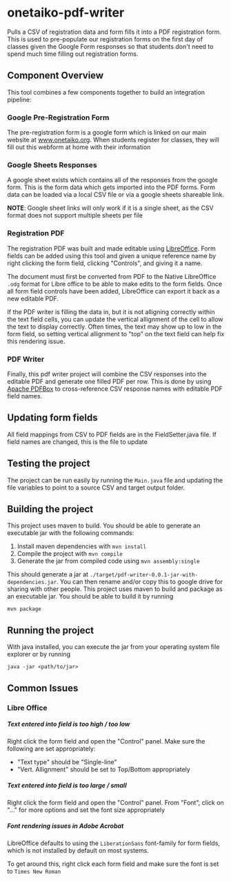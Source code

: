 # onetaiko-pdf-writer
Pulls a CSV of registration data and form fills it into a PDF registration form. This is used to pre-populate our registration forms on the first day of classes given the Google Form responses so that students don't need to spend much time filling out registration forms.


## Component Overview
This tool combines a few components together to build an integration pipeline:

### Google Pre-Registration Form
The pre-registration form is a google form which is linked on our main website at www.onetaiko.org. When students register for classes, they will fill out this webform at home with their information

### Google Sheets Responses
A google sheet exists which contains all of the responses from the google form. This is the form data which gets imported into the PDF forms. Form data can be loaded via a local CSV file or via a google sheets shareable link.

**NOTE**: Google sheet links will only work if it is a single sheet, as the CSV format does not support multiple sheets per file

### Registration PDF

The registration PDF was built and made editable using [LibreOffice](https://www.libreoffice.org/). Form fields can be added using this tool and given a unique reference name by right clicking the form field, clicking "Controls", and giving it a name.

The document must first be converted from PDF to the Native LibreOffice `.odg` format for Libre office to be able to make edits to the form fields. Once all form field controls have been added, LibreOffice can export it back as a new editable PDF.

If the PDF writer is filling the data in, but it is not alligning correctly within the text field cells, you can update the vertical allignment of the cell to allow the text to display correctly. Often times, the text may show up to low in the form field, so setting vertical allignment to "top" on the text field can help fix this rendering issue.

### PDF Writer
Finally, this pdf writer project will combine the CSV responses into the editable PDF and generate one filled PDF per row. This is done by using [Apache PDFBox](https://pdfbox.apache.org/) to cross-reference CSV response names with editable PDF field names.

## Updating form fields
All field mappings from CSV to PDF fields are in the FieldSetter.java file. If field names are changed, this is the file to update

## Testing the project
The project can be run easily by running the `Main.java` file and updating the file variables to point to a source CSV and target output folder.

## Building the project
This project uses maven to build. You should be able to generate an executable jar with the following commands:

1. Install maven dependencies with `mvn install`
2. Compile the project with `mvn compile`
3. Generate the jar from compiled code using `mvn assembly:single`

This should generate a jar at `./target/pdf-writer-0.0.1-jar-with-dependencies.jar`. You can then rename and/or copy this to google drive for sharing with other people.
This project uses maven to build and package as an executable jar. You should be able to build it by running
```
mvn package
```

## Running the project
With java installed, you can execute the jar from your operating system file explorer or by running
```
java -jar <path/to/jar>
```

## Common Issues

### Libre Office

##### Text entered into field is too high / too low
Right click the form field and open the "Control" panel. Make sure the following are set appropriately:
- "Text type" should be "Single-line"
- "Vert. Allignment" should be set to Top/Bottom appropriately

##### Text entered into field is too large / small
Right click the form field and open the "Control" panel. From "Font", click on "..." for more options and set the font size appropriately

##### Font rendering issues in Adobe Acrobat
LibreOffice defaults to using the `LiberationSans` font-family for form fields, which is not installed by default on most systems.

To get around this, right click each form field and make sure the font is set to `Times New Roman`
